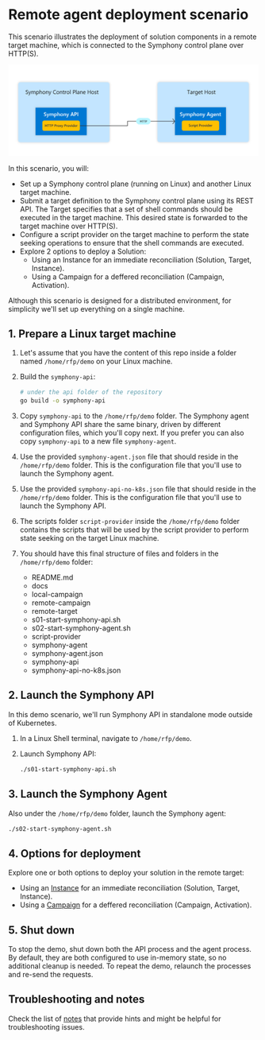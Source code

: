 # Remote agent deployment scenario

This scenario illustrates the deployment of solution components in a remote target machine, which is connected to the Symphony control plane over HTTP(S).

![overview](docs/overview.png)

In this scenario, you will:

* Set up a Symphony control plane (running on Linux) and another Linux target machine.
* Submit a target definition to the Symphony control plane using its REST API. The Target specifies that a set of shell commands should be executed in the target machine. This desired state is forwarded to the target machine over HTTP(S). 
* Configure a script provider on the target machine to perform the state seeking operations to ensure that the shell commands are executed.
* Explore 2 options to deploy a Solution:
   * Using an Instance for an immediate reconciliation (Solution, Target, Instance).
   * Using a Campaign for a deffered reconciliation (Campaign, Activation).

Although this scenario is designed for a distributed environment, for simplicity we'll set up everything on a single machine.

## 1. Prepare a Linux target machine

1. Let's assume that you have the content of this repo inside a folder named `/home/rfp/demo` on your Linux machine.

2. Build the `symphony-api`:

   ```bash
   # under the api folder of the repository
   go build -o symphony-api
   ```

3. Copy `symphony-api` to the `/home/rfp/demo` folder. The Symphony agent and Symphony API share the same binary, driven by different configuration files, which you'll copy next. If you prefer you can also copy `symphony-api` to a new file `symphony-agent`. 

4. Use the provided `symphony-agent.json` file that should reside in the `/home/rfp/demo` folder. This is the configuration file that you'll use to launch the Symphony agent.

5. Use the provided `symphony-api-no-k8s.json` file that should reside in the `/home/rfp/demo` folder. This is the configuration file that you'll use to launch the Symphony API.

6. The scripts folder `script-provider` inside the `/home/rfp/demo` folder contains the scripts that will be used by the script provider to perform state seeking on the target Linux machine.

7. You should have this final structure of files and folders in the `/home/rfp/demo` folder:

    * README.md
    * docs
    * local-campaign
    * remote-campaign
    * remote-target
    * s01-start-symphony-api.sh
    * s02-start-symphony-agent.sh
    * script-provider
    * symphony-agent
    * symphony-agent.json
    * symphony-api
    * symphony-api-no-k8s.json


## 2. Launch the Symphony API

In this demo scenario, we'll run Symphony API in standalone mode outside of Kubernetes.

1. In a Linux Shell terminal, navigate to `/home/rfp/demo`.
2. Launch Symphony API:

   ```bash
   ./s01-start-symphony-api.sh
   ```

## 3. Launch the Symphony Agent

Also under the `/home/rfp/demo` folder, launch the Symphony agent:

```bash
./s02-start-symphony-agent.sh
```

## 4. Options for deployment

Explore one or both options to deploy your solution in the remote target:
   * Using an [Instance](docs/instance-option.md) for an immediate reconciliation (Solution, Target, Instance).
   * Using a [Campaign](docs/campaign-option.md) for a deffered reconciliation (Campaign, Activation).

## 5. Shut down

To stop the demo, shut down both the API process and the agent process. By default, they are both configured to use in-memory state, so no additional cleanup is needed. To repeat the demo, relaunch the processes and re-send the requests.


## Troubleshooting and notes

Check the list of [notes](docs/notes.md) that provide hints and might be helpful for troubleshooting issues.
